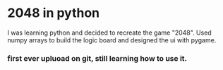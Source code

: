 # 2048 in python

I was learning python and decided to recreate the game "2048".
Used numpy arrays to build the logic board and designed the ui with pygame.


### first ever upluoad on git, still learning how to use it.

